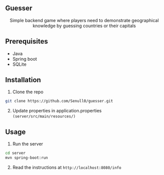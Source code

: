 ## Guesser
<div align = "center">
Simple backend game where players need to demonstrate geographical knowledge by guessing countries or their capitals
</div>

## Prerequisites
- Java
- Spring boot
- SQLite


## Installation
1. Clone the repo
```sh
git clone https://github.com/Senull0/guesser.git
```

2. Update properties in application.properties `(server/src/main/resources/)`


## Usage
1. Run the server
```sh
cd server
mvn spring-boot:run
```

2. Read the instructions at `http://localhost:8080/info`
